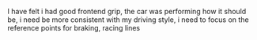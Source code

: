 I have felt i had good frontend grip, the car was performing how it should be, 
i need be more consistent with my driving style, i need to focus on the reference points for braking, racing lines